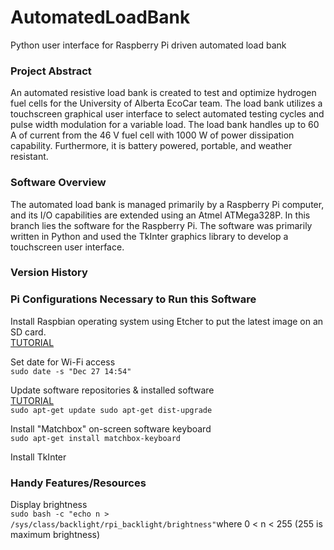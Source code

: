 # AutomatedLoadBank
Python user interface for Raspberry Pi driven automated load bank

### Project Abstract
An automated resistive load bank is created to test and optimize hydrogen fuel cells for the University of Alberta EcoCar team. The load bank utilizes a touchscreen graphical user interface to select automated testing cycles and pulse width modulation for a variable load. The load bank handles up to 60 A of current from the 46 V fuel cell with 1000 W of power dissipation capability. Furthermore, it is battery powered, portable, and weather resistant.

### Software Overview
The automated load bank is managed primarily by a Raspberry Pi computer, and its I/O capabilities are extended using an Atmel ATMega328P. In this branch lies the software for the Raspberry Pi. The software was primarily written in Python and used the TkInter graphics library to develop a touchscreen user interface.

### Version History

### Pi Configurations Necessary to Run this Software
  Install Raspbian operating system using Etcher to put the latest image on an SD card.\
    [TUTORIAL](https://www.raspberrypi.org/documentation/installation/installing-images/)
    
  Set date for Wi-Fi access\
    ```
    sudo date -s "Dec 27 14:54"
    ```
    
  Update software repositories & installed software\
    [TUTORIAL](https://www.raspberrypi.org/documentation/raspbian/updating.md)\
    ```
    sudo apt-get update
    sudo apt-get dist-upgrade
    ```
   
  Install "Matchbox" on-screen software keyboard\
    ```
    sudo apt-get install matchbox-keyboard
    ```
    
  Install TkInter
  
### Handy Features/Resources
  Display brightness\
    ```
    sudo bash -c "echo n > /sys/class/backlight/rpi_backlight/brightness"
    ```where 0 < n < 255 (255 is maximum brightness)
